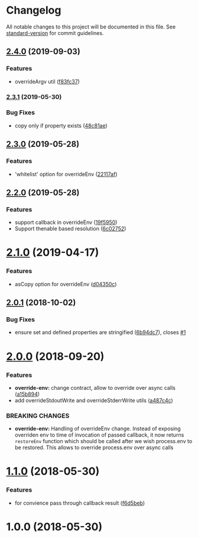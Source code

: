 # Changelog

All notable changes to this project will be documented in this file. See [standard-version](https://github.com/conventional-changelog/standard-version) for commit guidelines.

## [2.4.0](https://github.com/medikoo/process-utils/compare/v2.3.1...v2.4.0) (2019-09-03)

### Features

- overrideArgv util ([f83fc37](https://github.com/medikoo/process-utils/commit/f83fc37))

### [2.3.1](https://github.com/medikoo/process-utils/compare/v2.3.0...v2.3.1) (2019-05-30)

### Bug Fixes

- copy only if property exists ([48c81ae](https://github.com/medikoo/process-utils/commit/48c81ae))

## [2.3.0](https://github.com/medikoo/process-utils/compare/v2.2.0...v2.3.0) (2019-05-28)

### Features

- 'whitelist' option for overrideEnv ([22117af](https://github.com/medikoo/process-utils/commit/22117af))

## [2.2.0](https://github.com/medikoo/process-utils/compare/v2.1.0...v2.2.0) (2019-05-28)

### Features

- support callback in overrideEnv ([19f5950](https://github.com/medikoo/process-utils/commit/19f5950))
- Support thenable based resolution ([6c02752](https://github.com/medikoo/process-utils/commit/6c02752))

# [2.1.0](https://github.com/medikoo/process-utils/compare/v2.0.1...v2.1.0) (2019-04-17)

### Features

- asCopy option for overrideEnv ([d04350c](https://github.com/medikoo/process-utils/commit/d04350c))

<a name="2.0.1"></a>

## [2.0.1](https://github.com/medikoo/process-utils/compare/v2.0.0...v2.0.1) (2018-10-02)

### Bug Fixes

- ensure set and defined properties are stringified ([6b94dc7](https://github.com/medikoo/process-utils/commit/6b94dc7)), closes [#1](https://github.com/medikoo/process-utils/issues/1)

<a name="2.0.0"></a>

# [2.0.0](https://github.com/medikoo/process-utils/compare/v1.1.0...v2.0.0) (2018-09-20)

### Features

- **override-env:** change contract, allow to override over async calls ([a15b894](https://github.com/medikoo/process-utils/commit/a15b894))
- add overrideStdoutWrite and overrideStderrWrite utils ([a487c4c](https://github.com/medikoo/process-utils/commit/a487c4c))

### BREAKING CHANGES

- **override-env:** Handling of overrideEnv change.
  Instead of exposing overriden env to time of invocation of passed
  callback, it now returns `restoreEnv` function which should be called
  after we wish process.env to be restored.
  This allows to override process.env over async calls

<a name="1.1.0"></a>

# [1.1.0](https://github.com/medikoo/process-utils/compare/v1.0.0...v1.1.0) (2018-05-30)

### Features

- for convience pass through callback result ([f6d5beb](https://github.com/medikoo/process-utils/commit/f6d5beb))

<a name="1.0.0"></a>

# 1.0.0 (2018-05-30)
